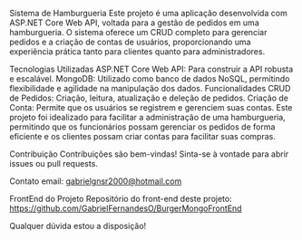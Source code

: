 Sistema de Hamburgueria
Este projeto é uma aplicação desenvolvida com ASP.NET Core Web API, voltada para a gestão de pedidos em uma hamburgueria. O sistema oferece um CRUD completo para gerenciar pedidos e a criação de contas de usuários, proporcionando uma experiência prática tanto para clientes quanto para administradores.

Tecnologias Utilizadas
ASP.NET Core Web API: Para construir a API robusta e escalável.
MongoDB: Utilizado como banco de dados NoSQL, permitindo flexibilidade e agilidade na manipulação dos dados.
Funcionalidades
CRUD de Pedidos: Criação, leitura, atualização e deleção de pedidos.
Criação de Conta: Permite que os usuários se registrem e gerenciem suas contas.
Este projeto foi idealizado para facilitar a administração de uma hamburgueria, permitindo que os funcionários possam gerenciar os pedidos de forma eficiente e os clientes possam criar contas para facilitar suas compras.

Contribuição
Contribuições são bem-vindas! Sinta-se à vontade para abrir issues ou pull requests.

Contato
email: gabrielgnsr2000@hotmail.com

FrontEnd do Projeto
Repositório do front-end deste projeto: https://github.com/GabrielFernandesO/BurgerMongoFrontEnd

Qualquer dúvida estou a disposição!
